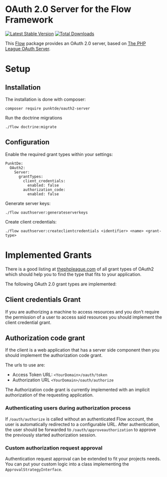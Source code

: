 # OAuth 2.0 Server for the Flow Framework

[![Latest Stable Version](https://poser.pugx.org/punktde/oauth2-server/v/stable)](https://packagist.org/packages/punktde/oauth2-server) [![Total Downloads](https://poser.pugx.org/punktde/oauth2-server/downloads)](https://packagist.org/packages/punktde/oauth2-server)

This [Flow](https://flow.neos.io) package provides an OAuth 2.0 server, based on [The PHP League OAuth Server](https://oauth2.thephpleague.com/).

# Setup

## Installation

The installation is done with composer:

	composer require punktde/oauth2-server
	
Run the doctrine migrations
	
	./flow doctrine:migrate

## Configuration

Enable the required grant types within your settings:

	PunktDe:
	  OAuth2:
	    Server:
	      grantTypes:
	        client_credentials:
	          enabled: false
	        authorization_code:
	          enabled: false

Generate server keys:

	./flow oauthserver:generateserverkeys

Create client credentials:

	./flow oauthserver:createclientcredentials <identifier> <name> <grant-type>
	
# Implemented Grants

There is a good listing at [thephpleague.com](https://oauth2.thephpleague.com/authorization-server/which-grant/) of all grant types of OAuth2 which should help you to find the type that fits to your application.

The following OAuth 2.0 grant types are implemented:

## Client credentials Grant

If you are authorizing a machine to access resources and you don’t require the permission of a user to access said resources you should implement the client credential grant.

## Authorization code grant

If the client is a web application that has a server side component then you should implement the authorization code grant.

The urls to use are: 

* Access Token URL: `<YourDomain>/oauth/token`
* Authorization URL `<YourDomain>/oauth/authorize`

The Authorization code grant is currently implemented with an implicit authorization of the requesting application.

### Authenticating users during authorization process

If `/oauth/authorize` is called without an authenticated Flow account, the user is automatically redirected to a configurable URL. 
After authentication, the user should be forwarded to `/oauth/approveauthorization` to approve the previously started authorization session.

### Custom authorization request approval

Authentication request approval can be extended to fit your projects needs. You can put your custom logic into a class implementing the `ApprovalStrategyInterface`.
